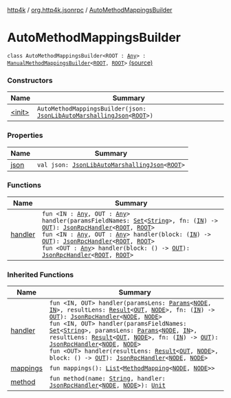 [http4k](../../index.md) / [org.http4k.jsonrpc](../index.md) / [AutoMethodMappingsBuilder](./index.md)

# AutoMethodMappingsBuilder

`class AutoMethodMappingsBuilder<ROOT : `[`Any`](https://kotlinlang.org/api/latest/jvm/stdlib/kotlin/-any/index.html)`> : `[`ManualMethodMappingsBuilder`](../-manual-method-mappings-builder/index.md)`<`[`ROOT`](index.md#ROOT)`, `[`ROOT`](index.md#ROOT)`>` [(source)](https://github.com/http4k/http4k/blob/master/http4k-jsonrpc/src/main/kotlin/org/http4k/jsonrpc/MethodMappingsBuilder.kt#L37)

### Constructors

| Name | Summary |
|---|---|
| [&lt;init&gt;](-init-.md) | `AutoMethodMappingsBuilder(json: `[`JsonLibAutoMarshallingJson`](../../org.http4k.format/-json-lib-auto-marshalling-json/index.md)`<`[`ROOT`](index.md#ROOT)`>)` |

### Properties

| Name | Summary |
|---|---|
| [json](json.md) | `val json: `[`JsonLibAutoMarshallingJson`](../../org.http4k.format/-json-lib-auto-marshalling-json/index.md)`<`[`ROOT`](index.md#ROOT)`>` |

### Functions

| Name | Summary |
|---|---|
| [handler](handler.md) | `fun <IN : `[`Any`](https://kotlinlang.org/api/latest/jvm/stdlib/kotlin/-any/index.html)`, OUT : `[`Any`](https://kotlinlang.org/api/latest/jvm/stdlib/kotlin/-any/index.html)`> handler(paramsFieldNames: `[`Set`](https://kotlinlang.org/api/latest/jvm/stdlib/kotlin.collections/-set/index.html)`<`[`String`](https://kotlinlang.org/api/latest/jvm/stdlib/kotlin/-string/index.html)`>, fn: (`[`IN`](handler.md#IN)`) -> `[`OUT`](handler.md#OUT)`): `[`JsonRpcHandler`](../-json-rpc-handler.md)`<`[`ROOT`](index.md#ROOT)`, `[`ROOT`](index.md#ROOT)`>`<br>`fun <IN : `[`Any`](https://kotlinlang.org/api/latest/jvm/stdlib/kotlin/-any/index.html)`, OUT : `[`Any`](https://kotlinlang.org/api/latest/jvm/stdlib/kotlin/-any/index.html)`> handler(block: (`[`IN`](handler.md#IN)`) -> `[`OUT`](handler.md#OUT)`): `[`JsonRpcHandler`](../-json-rpc-handler.md)`<`[`ROOT`](index.md#ROOT)`, `[`ROOT`](index.md#ROOT)`>`<br>`fun <OUT : `[`Any`](https://kotlinlang.org/api/latest/jvm/stdlib/kotlin/-any/index.html)`> handler(block: () -> `[`OUT`](handler.md#OUT)`): `[`JsonRpcHandler`](../-json-rpc-handler.md)`<`[`ROOT`](index.md#ROOT)`, `[`ROOT`](index.md#ROOT)`>` |

### Inherited Functions

| Name | Summary |
|---|---|
| [handler](../-manual-method-mappings-builder/handler.md) | `fun <IN, OUT> handler(paramsLens: `[`Params`](../-params/index.md)`<`[`NODE`](../-manual-method-mappings-builder/index.md#NODE)`, `[`IN`](../-manual-method-mappings-builder/handler.md#IN)`>, resultLens: `[`Result`](../-result/index.md)`<`[`OUT`](../-manual-method-mappings-builder/handler.md#OUT)`, `[`NODE`](../-manual-method-mappings-builder/index.md#NODE)`>, fn: (`[`IN`](../-manual-method-mappings-builder/handler.md#IN)`) -> `[`OUT`](../-manual-method-mappings-builder/handler.md#OUT)`): `[`JsonRpcHandler`](../-json-rpc-handler.md)`<`[`NODE`](../-manual-method-mappings-builder/index.md#NODE)`, `[`NODE`](../-manual-method-mappings-builder/index.md#NODE)`>`<br>`fun <IN, OUT> handler(paramsFieldNames: `[`Set`](https://kotlinlang.org/api/latest/jvm/stdlib/kotlin.collections/-set/index.html)`<`[`String`](https://kotlinlang.org/api/latest/jvm/stdlib/kotlin/-string/index.html)`>, paramsLens: `[`Params`](../-params/index.md)`<`[`NODE`](../-manual-method-mappings-builder/index.md#NODE)`, `[`IN`](../-manual-method-mappings-builder/handler.md#IN)`>, resultLens: `[`Result`](../-result/index.md)`<`[`OUT`](../-manual-method-mappings-builder/handler.md#OUT)`, `[`NODE`](../-manual-method-mappings-builder/index.md#NODE)`>, fn: (`[`IN`](../-manual-method-mappings-builder/handler.md#IN)`) -> `[`OUT`](../-manual-method-mappings-builder/handler.md#OUT)`): `[`JsonRpcHandler`](../-json-rpc-handler.md)`<`[`NODE`](../-manual-method-mappings-builder/index.md#NODE)`, `[`NODE`](../-manual-method-mappings-builder/index.md#NODE)`>`<br>`fun <OUT> handler(resultLens: `[`Result`](../-result/index.md)`<`[`OUT`](../-manual-method-mappings-builder/handler.md#OUT)`, `[`NODE`](../-manual-method-mappings-builder/index.md#NODE)`>, block: () -> `[`OUT`](../-manual-method-mappings-builder/handler.md#OUT)`): `[`JsonRpcHandler`](../-json-rpc-handler.md)`<`[`NODE`](../-manual-method-mappings-builder/index.md#NODE)`, `[`NODE`](../-manual-method-mappings-builder/index.md#NODE)`>` |
| [mappings](../-manual-method-mappings-builder/mappings.md) | `fun mappings(): `[`List`](https://kotlinlang.org/api/latest/jvm/stdlib/kotlin.collections/-list/index.html)`<`[`MethodMapping`](../-method-mapping/index.md)`<`[`NODE`](../-manual-method-mappings-builder/index.md#NODE)`, `[`NODE`](../-manual-method-mappings-builder/index.md#NODE)`>>` |
| [method](../-manual-method-mappings-builder/method.md) | `fun method(name: `[`String`](https://kotlinlang.org/api/latest/jvm/stdlib/kotlin/-string/index.html)`, handler: `[`JsonRpcHandler`](../-json-rpc-handler.md)`<`[`NODE`](../-manual-method-mappings-builder/index.md#NODE)`, `[`NODE`](../-manual-method-mappings-builder/index.md#NODE)`>): `[`Unit`](https://kotlinlang.org/api/latest/jvm/stdlib/kotlin/-unit/index.html) |
